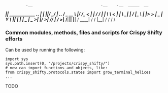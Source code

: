              .__                              .__    .__  _____  __          
  ___________|__| ____________ ___.__.   _____|  |__ |__|/ ____\/  |_ ___.__.
_/ ___\_  __ \  |/  ___/\____ <   |  |  /  ___/  |  \|  \   __\\   __<   |  |
\  \___|  | \/  |\___ \ |  |_> >___  |  \___ \|   Y  \  ||  |   |  |  \___  |
 \___  >__|  |__/____  >|   __// ____| /____  >___|  /__||__|   |__|  / ____|
     \/              \/ |__|   \/           \/     \/                 \/     



### Common modules, methods, files and scripts for Crispy Shifty efforts
Can be used by running the following:
```
import sys
sys.path.insert(0, "/projects/crispy_shifty/") 
# now can import functions and objects, like:
from crispy_shifty.protocols.states import grow_terminal_helices
...
```

TODO
